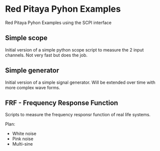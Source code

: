 # Red Pitaya Pyhon Examples
Red Pitaya Pyhon Examples using the SCPI interface

## Simple scope
Initial version of a simple python scope script to measure the 2 input channels. Not very fast but does the job.

## Simple generator
Initial version of a simple signal generator. Will be extended over time with more complex wave forms.

## FRF - Frequency Response Function
Scripts to measure the frequency responsr function of real life systems.

Plan:
* White noise
* Pink noise
* Multi-sine
